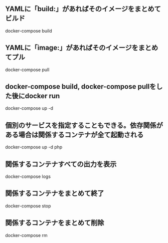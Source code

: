 ## YAMLに「build:」があればそのイメージをまとめてビルド
docker-compose build
## YAMLに「image:」があればそのイメージをまとめてプル
docker-compose pull
## docker-compose build, docker-compose pullをした後にdocker run
docker-compose up -d
## 個別のサービスを指定することもできる。依存関係がある場合は関係するコンテナが全て起動される
docker-compose up -d php
## 関係するコンテナすべての出力を表示
docker-compose logs
## 関係するコンテナをまとめて終了
docker-compose stop
## 関係するコンテナをまとめて削除
docker-compose rm